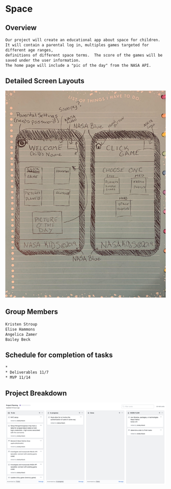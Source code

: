 # Space 

## Overview
    Our project will create an educational app about space for children.  It will contain a parental log in, multiples games targeted for different age ranges, 
    definitions of different space terms.  The score of the games will be saved under the user information.
    The home page will include a "pic of the day" from the NASA API.

## Detailed  Screen Layouts
![Image of screen layouts](/images/wireframe.jpg)


## Group Members
    Kristen Stroup
    Elise Hammons
    Angelica Zamer
    Bailey Beck


## Schedule for completion of tasks
    * 
    * Deliverables 11/7
    * MVP 11/14


## Project Breakdown
![Image of project breakdown](/images/project-breakdown.png)